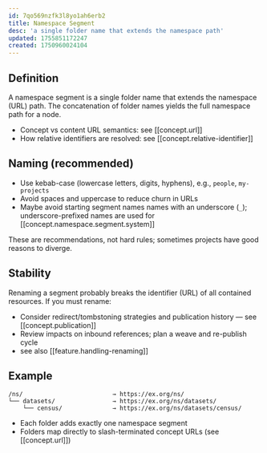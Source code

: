 ```yaml
---
id: 7qo569nzfk3l8yo1ah6erb2
title: Namespace Segment
desc: 'a single folder name that extends the namespace path'
updated: 1755851172247
created: 1750960024104
---
```


## Definition

A namespace segment is a single folder name that extends the namespace (URL) path. The concatenation of folder names yields the full namespace path for a node.

- Concept vs content URL semantics: see [[concept.url]]
- How relative identifiers are resolved: see [[concept.relative-identifier]]

## Naming (recommended)

- Use kebab-case (lowercase letters, digits, hyphens), e.g., `people`, `my-projects`
- Avoid spaces and uppercase to reduce churn in URLs
- Maybe avoid starting segment names names with an underscore (`_`); underscore-prefixed names are used for [[concept.namespace.segment.system]]

These are recommendations, not hard rules; sometimes projects have good reasons to diverge.

## Stability

Renaming a segment probably breaks the identifier (URL) of all contained resources. If you must rename:

- Consider redirect/tombstoning strategies and publication history — see [[concept.publication]]
- Review impacts on inbound references; plan a weave and re-publish cycle
- see also [[feature.handling-renaming]]

## Example

```file
/ns/                         → https://ex.org/ns/
└── datasets/                → https://ex.org/ns/datasets/
    └── census/              → https://ex.org/ns/datasets/census/
```

- Each folder adds exactly one namespace segment
- Folders map directly to slash-terminated concept URLs (see [[concept.url]])
